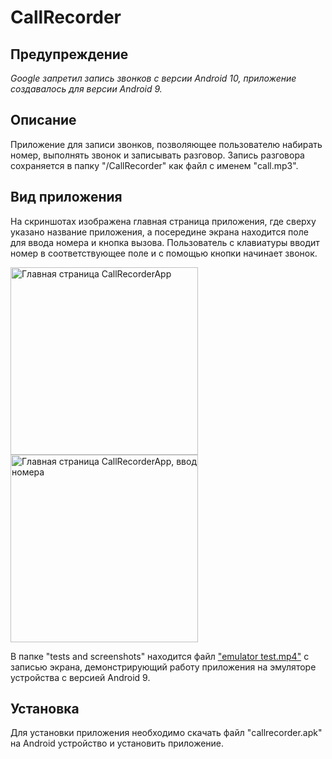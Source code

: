 # CallRecorder
## Предупреждение
_Google запретил запись звонков с версии Android 10, приложение создавалось для версии Android 9._

## Описание
Приложение для записи звонков, позволяющее пользователю набирать номер, выполнять звонок и записывать разговор. Запись разговора сохраняется в папку "/CallRecorder" как файл с именем "call.mp3". 

## Вид приложения
На скриншотах изображена главная страница приложения, где сверху указано название приложения, а посередине экрана находится поле для ввода номера и кнопка вызова. Пользователь с клавиатуры вводит номер в соответствующее поле и с помощью кнопки начинает звонок.

<image src="/tests and screenshots/screenshot 1.png" alt="Главная страница CallRecorderApp" width="300">
<image src="/tests and screenshots/screenshot 2.png" alt="Главная страница CallRecorderApp, ввод номера" width="300">

В папке "tests and screenshots" находится файл ["emulator test.mp4"](https://github.com/SofyaAksenova/CallRecorder/blob/main/tests%20and%20screenshots/emulator%20test.mp4) с записью экрана, демонстрирующий работу приложения на эмуляторе устройства с версией Android 9. 

## Установка
Для установки приложения необходимо скачать файл "callrecorder.apk" на Android устройство и установить приложение.
